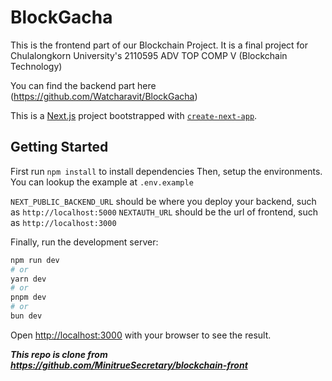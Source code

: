 # BlockGacha

This is the frontend part of our Blockchain Project. It is a final project for Chulalongkorn University's 2110595 ADV TOP COMP V (Blockchain Technology)

You can find the backend part here (https://github.com/Watcharavit/BlockGacha)

This is a [Next.js](https://nextjs.org/) project bootstrapped with [`create-next-app`](https://github.com/vercel/next.js/tree/canary/packages/create-next-app).

## Getting Started
First run `npm install` to install dependencies
Then, setup the environments. You can lookup the example at `.env.example`

`NEXT_PUBLIC_BACKEND_URL` should be where you deploy your backend, such as `http://localhost:5000`
`NEXTAUTH_URL` should be the url of frontend, such as `http://localhost:3000`

Finally, run the development server:

```bash
npm run dev
# or
yarn dev
# or
pnpm dev
# or
bun dev
```

Open [http://localhost:3000](http://localhost:3000) with your browser to see the result.

***This repo is clone from https://github.com/MinitrueSecretary/blockchain-front***
